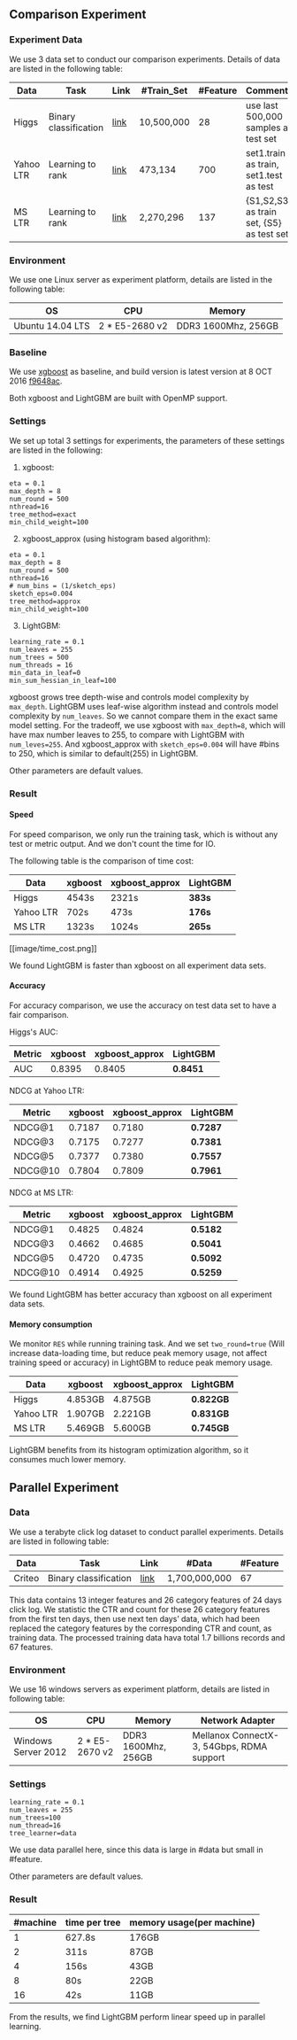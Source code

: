 ## Comparison Experiment

### Experiment Data

We use 3 data set to conduct our comparison experiments. Details of data are listed in the following table:

| Data     |      Task     |  Link | #Train_Set | #Feature| Comments|
|----------|---------------|-------|-------|---------|---------|
| Higgs    |  Binary classification | [link](https://archive.ics.uci.edu/ml/datasets/HIGGS) |10,500,000|28| use last 500,000 samples as test set  | 
| Yahoo LTR|  Learning to rank      | [link](https://webscope.sandbox.yahoo.com/catalog.php?datatype=c)  	|473,134|700|   set1.train as train, set1.test as test |
| MS LTR   |  Learning to rank      | [link](http://research.microsoft.com/en-us/projects/mslr/) |2,270,296|137| {S1,S2,S3} as train set, {S5} as test set |

### Environment

We use one Linux server as experiment platform, details are listed in the following table:

| OS     |      CPU     |  Memory | 
|--------|--------------|---------|
| Ubuntu 14.04 LTS  |  2 * E5-2680 v2 | DDR3 1600Mhz, 256GB|

### Baseline

We use [xgboost](https://github.com/dmlc/xgboost) as baseline, and build version is latest version at 8 OCT 2016 [f9648ac](https://github.com/dmlc/xgboost/tree/f9648ac320ba9d9fb77c1b9bf091406b9b6b4086).

Both xgboost and LightGBM are built with OpenMP support.


### Settings

We set up total 3 settings for experiments, the parameters of these settings are listed in the following:

1. xgboost:
 ```
 eta = 0.1
 max_depth = 8
 num_round = 500
 nthread=16
 tree_method=exact
 min_child_weight=100
 ```

2. xgboost_approx (using histogram based algorithm):
 ```
 eta = 0.1
 max_depth = 8
 num_round = 500
 nthread=16
 # num_bins = (1/sketch_eps)
 sketch_eps=0.004
 tree_method=approx
 min_child_weight=100
 ```

3. LightGBM:
 ```
 learning_rate = 0.1
 num_leaves = 255
 num_trees = 500
 num_threads = 16
 min_data_in_leaf=0
 min_sum_hessian_in_leaf=100
 ```

xgboost grows tree depth-wise and controls model complexity by ```max_depth```. LightGBM uses leaf-wise algorithm instead and controls model complexity by ```num_leaves```. So we cannot compare them in the exact same model setting. For the tradeoff, we use xgboost with ```max_depth=8```, which will have max number leaves to 255, to compare with LightGBM with ```num_leves=255```. And xgboost_approx with ```sketch_eps=0.004``` will have #bins to 250, which is similar to default(255) in LightGBM.

Other parameters are default values.

### Result

#### Speed

For speed comparison, we only run the training task, which is without any test or metric output. And we don't count the time for IO.

The following table is the comparison of time cost:

| Data      |  xgboost| xgboost_approx |  LightGBM|  
|-----------|---------|----------------|----------|
| Higgs     | 4543s   |     2321s      | **383s** | 
| Yahoo LTR | 702s    |     473s       | **176s** | 
| MS LTR    | 1323s   |     1024s      | **265s** |

[[image/time_cost.png]]

We found LightGBM is faster than xgboost on all experiment data sets. 

#### Accuracy

For accuracy comparison, we use the accuracy on test data set to have a fair comparison.

Higgs's AUC:

| Metric  | xgboost | xgboost_approx | LightGBM|  
|---------|---------|----------------|---------|
| AUC     | 0.8395  | 0.8405 | **0.8451**  | 

NDCG at Yahoo LTR:

| Metric    | xgboost | xgboost_approx| LightGBM|  
|-----------|---------|-------------- |---------|
| NDCG@1    | 0.7187  | 0.7180 | **0.7287**  | 
| NDCG@3    | 0.7175  | 0.7277 | **0.7381**  | 
| NDCG@5    | 0.7377  | 0.7380 | **0.7557**  | 
| NDCG@10   | 0.7804  | 0.7809 | **0.7961**  | 

NDCG at MS LTR:

| Metric    | xgboost | xgboost_approx| LightGBM|  
|-----------|---------|-------------- |---------|
| NDCG@1    | 0.4825  | 0.4824 | **0.5182**  | 
| NDCG@3    | 0.4662  | 0.4685 | **0.5041**  | 
| NDCG@5    | 0.4720  | 0.4735 | **0.5092**  | 
| NDCG@10   | 0.4914  | 0.4925 | **0.5259**  | 

We found LightGBM has better accuracy than xgboost on all experiment data sets.

#### Memory consumption

We monitor ```RES``` while running training task. And we set ```two_round=true``` (Will increase data-loading time, but reduce peak memory usage, not affect training speed or accuracy) in LightGBM to reduce peak memory usage. 

| Data      | xgboost | xgboost_approx| LightGBM|  
|-----------|---------|-------------- |---------|
| Higgs     | 4.853GB  | 4.875GB | **0.822GB** | 
| Yahoo LTR | 1.907GB  | 2.221GB | **0.831GB** | 
| MS LTR    | 5.469GB  | 5.600GB | **0.745GB** |

LightGBM benefits from its histogram optimization algorithm, so it consumes much lower memory.

## Parallel Experiment

### Data

We use a terabyte click log dataset to conduct parallel experiments. Details are listed in following table:

| Data     |      Task     |  Link | #Data | #Feature|
|----------|---------------|-------|-------|---------|
| Criteo    |  Binary classification | [link](http://labs.criteo.com/downloads/download-terabyte-click-logs/) |1,700,000,000|67|

This data contains 13 integer features and 26 category features of 24 days click log. We statistic the CTR and count for these 26 category features from the first ten days, then use next ten days’ data, which had been replaced the category features by the corresponding CTR and count, as training data. The processed training data hava total 1.7 billions records and 67 features.


### Environment
We use 16 windows servers as experiment platform, details are listed in following table:

| OS     |      CPU     |  Memory | Network Adapter |
|--------|--------------|---------|-----------------|
| Windows Server 2012 |  2 * E5-2670 v2 | DDR3 1600Mhz, 256GB| Mellanox ConnectX-3, 54Gbps, RDMA support |

### Settings

```
learning_rate = 0.1
num_leaves = 255
num_trees=100
num_thread=16
tree_learner=data
```
We use data parallel here, since this data is large in #data but small in #feature.

Other parameters are default values.

### Result

|  #machine | time per tree | memory usage(per machine) |
|-----------|---------|--------------|
| 1   | 627.8s  | 176GB |
| 2   | 311s    | 87GB  |
| 4   | 156s  | 43GB  |
| 8   | 80s   | 22GB  |
| 16  | 42s   | 11GB  |

From the results, we find LightGBM perform linear speed up in parallel learning. 